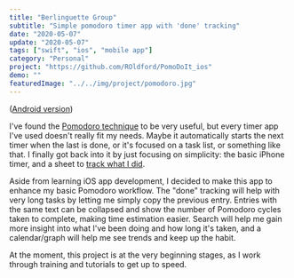 ```yaml
---
title: "Berlinguette Group"
subtitle: "Simple pomodoro timer app with 'done' tracking"
date: "2020-05-07"
update: "2020-05-07"
tags: ["swift", "ios", "mobile app"]
category: "Personal"
project: "https://github.com/ROldford/PomoDoIt_ios"
demo: ""
featuredImage: "../../img/project/pomodoro.jpg"
---
```


([Android version](/projects/20200507-pomodoit-android/))

I've found the [Pomodoro
technique](https://en.wikipedia.org/wiki/Pomodoro_Technique) to be very useful,
but every timer app I've used doesn't really fit my needs. Maybe it
automatically starts the next timer when the last is done, or it's focused on a
task list, or something like that. I finally got back into it by just focusing
on simplicity: the basic iPhone timer, and a sheet to [track what I
did](https://tinyurl.com/ybknxk4z).

Aside from learning iOS app development, I decided to make this app to enhance
my basic Pomodoro workflow. The "done" tracking will help with very long tasks
by letting me simply copy the previous entry. Entries with the same text can be
collapsed and show the number of Pomodoro cycles taken to complete, making time
estimation easier. Search will help me gain more insight into what I've been
doing and how long it's taken, and a calendar/graph will help me see trends and
keep up the habit.

At the moment, this project is at the very beginning stages, as I work through
training and tutorials to get up to speed.